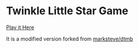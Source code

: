 # Twinkle Little Star Game

[Play it Here](https://fumer555.github.io/dtmb/)

It is a modified version forked from [marksteve/dtmb](https://github.com/marksteve/dtmb)

